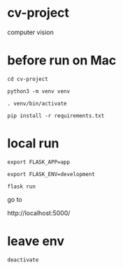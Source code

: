 # cv-project
computer vision

# before run on Mac

`cd cv-project`

`python3 -m venv venv`

`. venv/bin/activate`

`pip install -r requirements.txt`

# local run
`export FLASK_APP=app`

`export FLASK_ENV=development`

`flask run`

go to 

http://localhost:5000/

# leave env

`deactivate`